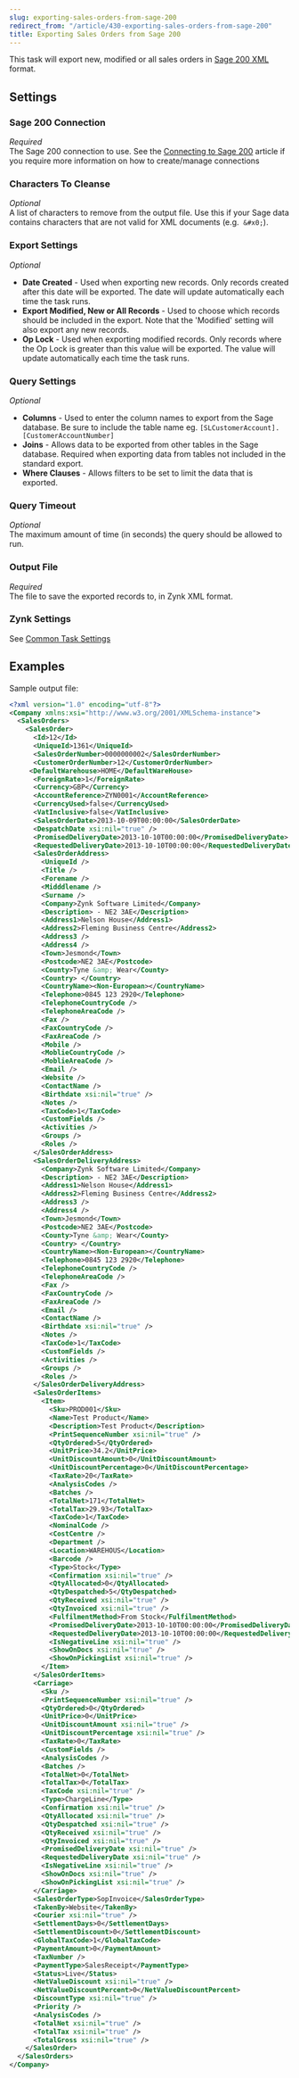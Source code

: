 ```yaml
---
slug: exporting-sales-orders-from-sage-200
redirect_from: "/article/430-exporting-sales-orders-from-sage-200"
title: Exporting Sales Orders from Sage 200
---
```

This task will export new, modified or all sales orders in [Sage 200 XML](sage-200-xml) format.

## Settings
### Sage 200 Connection
_Required_  
The Sage 200 connection to use.  See the [Connecting to Sage 200](connecting-to-sage-200) article if you require more information on how to create/manage connections

### Characters To Cleanse
_Optional_  
A list of characters to remove from the output file. Use this if your Sage data contains characters that are not valid for XML documents (e.g. 	`&#x0;`).

### Export Settings
_Optional_  

 * **Date Created** - Used when exporting new records. Only records created after this date will be exported. The date will update automatically each time the task runs.
 * **Export Modified, New or All Records** - Used to choose which records should be included in the export. Note that the 'Modified' setting will also export any new records.
 * **Op Lock** - Used when exporting modified records. Only records where the Op Lock is greater than this value will be exported. The value will update automatically each time the task runs.
 
### Query Settings
_Optional_  

 * **Columns** - Used to enter the column names to export from the Sage database. Be sure to include the table name eg. `[SLCustomerAccount].[CustomerAccountNumber]`
 * **Joins** - Allows data to be exported from other tables in the Sage database. Required when exporting data from tables not included in the standard export.
 * **Where Clauses** - Allows filters to be set to limit the data that is exported. 
 
### Query Timeout
_Optional_  
The maximum amount of time (in seconds) the query should be allowed to run.

### Output File
_Required_  
The file to save the exported records to, in Zynk XML format.

### Zynk Settings
See [Common Task Settings](common-task-settings)

## Examples
Sample output file:

```xml
<?xml version="1.0" encoding="utf-8"?>
<Company xmlns:xsi="http://www.w3.org/2001/XMLSchema-instance">
  <SalesOrders>
    <SalesOrder>
      <Id>12</Id>
      <UniqueId>1361</UniqueId>
      <SalesOrderNumber>0000000002</SalesOrderNumber>
      <CustomerOrderNumber>12</CustomerOrderNumber>
     <DefaultWarehouse>HOME</DefaultWareHouse>
      <ForeignRate>1</ForeignRate>
      <Currency>GBP</Currency>
      <AccountReference>ZYN0001</AccountReference>
      <CurrencyUsed>false</CurrencyUsed>
      <VatInclusive>false</VatInclusive>
      <SalesOrderDate>2013-10-09T00:00:00</SalesOrderDate>
      <DespatchDate xsi:nil="true" />
      <PromisedDeliveryDate>2013-10-10T00:00:00</PromisedDeliveryDate>
      <RequestedDeliveryDate>2013-10-10T00:00:00</RequestedDeliveryDate>
      <SalesOrderAddress>
        <UniqueId />
        <Title />
        <Forename />
        <Midddlename />
        <Surname />
        <Company>Zynk Software Limited</Company>
        <Description> - NE2 3AE</Description>
        <Address1>Nelson House</Address1>
        <Address2>Fleming Business Centre</Address2>
        <Address3 />
        <Address4 />
        <Town>Jesmond</Town>
        <Postcode>NE2 3AE</Postcode>
        <County>Tyne &amp; Wear</County>
        <Country> </Country>
        <CountryName><Non-European></CountryName>
        <Telephone>0845 123 2920</Telephone>
        <TelephoneCountryCode />
        <TelephoneAreaCode />
        <Fax />
        <FaxCountryCode />
        <FaxAreaCode />
        <Mobile />
        <MoblieCountryCode />
        <MoblieAreaCode />
        <Email />
        <Website />
        <ContactName />
        <Birthdate xsi:nil="true" />
        <Notes />
        <TaxCode>1</TaxCode>
        <CustomFields />
        <Activities />
        <Groups />
        <Roles />
      </SalesOrderAddress>
      <SalesOrderDeliveryAddress>
        <Company>Zynk Software Limited</Company>
        <Description> - NE2 3AE</Description>
        <Address1>Nelson House</Address1>
        <Address2>Fleming Business Centre</Address2>
        <Address3 />
        <Address4 />
        <Town>Jesmond</Town>
        <Postcode>NE2 3AE</Postcode>
        <County>Tyne &amp; Wear</County>
        <Country> </Country>
        <CountryName><Non-European></CountryName>
        <Telephone>0845 123 2920</Telephone>
        <TelephoneCountryCode />
        <TelephoneAreaCode />
        <Fax />
        <FaxCountryCode />
        <FaxAreaCode />
        <Email />
        <ContactName />
        <Birthdate xsi:nil="true" />
        <Notes />
        <TaxCode>1</TaxCode>
        <CustomFields />
        <Activities />
        <Groups />
        <Roles />
      </SalesOrderDeliveryAddress>
      <SalesOrderItems>
        <Item>
          <Sku>PROD001</Sku>
          <Name>Test Product</Name>
          <Description>Test Product</Description>
          <PrintSequenceNumber xsi:nil="true" />
          <QtyOrdered>5</QtyOrdered>
          <UnitPrice>34.2</UnitPrice>
          <UnitDiscountAmount>0</UnitDiscountAmount>
          <UnitDiscountPercentage>0</UnitDiscountPercentage>
          <TaxRate>20</TaxRate>
          <AnalysisCodes />
          <Batches />
          <TotalNet>171</TotalNet>
          <TotalTax>29.93</TotalTax>
          <TaxCode>1</TaxCode>
          <NominalCode />
          <CostCentre />
          <Department />
          <Location>WAREHOUS</Location>
          <Barcode />
          <Type>Stock</Type>
          <Confirmation xsi:nil="true" />
          <QtyAllocated>0</QtyAllocated>
          <QtyDespatched>5</QtyDespatched>
          <QtyReceived xsi:nil="true" />
          <QtyInvoiced xsi:nil="true" />
          <FulfilmentMethod>From Stock</FulfilmentMethod>
          <PromisedDeliveryDate>2013-10-10T00:00:00</PromisedDeliveryDate>
          <RequestedDeliveryDate>2013-10-10T00:00:00</RequestedDeliveryDate>
          <IsNegativeLine xsi:nil="true" />
          <ShowOnDocs xsi:nil="true" />
          <ShowOnPickingList xsi:nil="true" />
        </Item>
      </SalesOrderItems>
      <Carriage>
        <Sku />
        <PrintSequenceNumber xsi:nil="true" />
        <QtyOrdered>0</QtyOrdered>
        <UnitPrice>0</UnitPrice>
        <UnitDiscountAmount xsi:nil="true" />
        <UnitDiscountPercentage xsi:nil="true" />
        <TaxRate>0</TaxRate>
        <CustomFields />
        <AnalysisCodes />
        <Batches />
        <TotalNet>0</TotalNet>
        <TotalTax>0</TotalTax>
        <TaxCode xsi:nil="true" />
        <Type>ChargeLine</Type>
        <Confirmation xsi:nil="true" />
        <QtyAllocated xsi:nil="true" />
        <QtyDespatched xsi:nil="true" />
        <QtyReceived xsi:nil="true" />
        <QtyInvoiced xsi:nil="true" />
        <PromisedDeliveryDate xsi:nil="true" />
        <RequestedDeliveryDate xsi:nil="true" />
        <IsNegativeLine xsi:nil="true" />
        <ShowOnDocs xsi:nil="true" />
        <ShowOnPickingList xsi:nil="true" />
      </Carriage>
      <SalesOrderType>SopInvoice</SalesOrderType>
      <TakenBy>Website</TakenBy>
      <Courier xsi:nil="true" />
      <SettlementDays>0</SettlementDays>
      <SettlementDiscount>0</SettlementDiscount>
      <GlobalTaxCode>1</GlobalTaxCode>
      <PaymentAmount>0</PaymentAmount>
      <TaxNumber />
      <PaymentType>SalesReceipt</PaymentType>
      <Status>Live</Status>
      <NetValueDiscount xsi:nil="true" />
      <NetValueDiscountPercent>0</NetValueDiscountPercent>
      <DiscountType xsi:nil="true" />
      <Priority />
      <AnalysisCodes />
      <TotalNet xsi:nil="true" />
      <TotalTax xsi:nil="true" />
      <TotalGross xsi:nil="true" />
    </SalesOrder>
  </SalesOrders>
</Company>
```
